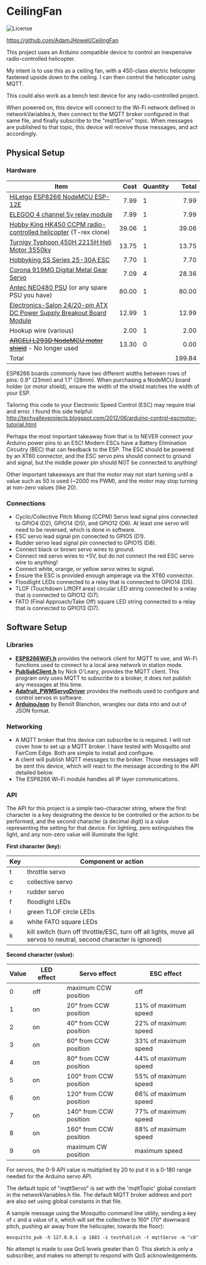 # CeilingFan

![License](https://img.shields.io/badge/license-MIT-blue "License")

<https://github.com/AdamJHowell/CeilingFan>

This project uses an Arduino compatible device to control an inexpensive radio-controlled helicopter.

My intent is to use this as a ceiling fan, with a 450-class electric helicopter fastened upside down to the ceiling.
I can then control the helicopter using MQTT.

This could also work as a bench test device for any radio-controlled project.

When powered on, this device will connect to the Wi-Fi network defined in networkVariables.h,
then connect to the MQTT broker configured in that same file, and finally subscribe to the "mqttServo" topic.
When messages are published to that topic, this device will receive those messages, and act accordingly.

## Physical Setup

### Hardware

| Item                                                                                                                                                           |  Cost | Quantity |  Total |
|----------------------------------------------------------------------------------------------------------------------------------------------------------------|------:|----------|-------:|
| [HiLetgo](http://www.hiletgo.com/) [ESP8266 NodeMCU ESP-12E](https://smile.amazon.com/gp/product/B010O1G1ES/)                                                  |  7.99 | 1        |   7.99 |
| [ELEGOO 4 channel 5v relay module](https://smile.amazon.com/ELEGOO-Channel-Optocoupler-Compatible-Raspberry/dp/B09ZQS2JRD/)                                    |  7.99 | 1        |   7.99 |
| [Hobby King HK450 CCPM radio-controlled helicopter](https://hobbyking.com/en_us/hk450-ccpm-3d-helicopter-kit-align-t-rex-compat-ver-2.html) (T-rex clone)      | 39.06 | 1        |  39.06 |
| [Turnigy Typhoon 450H 2215H Heli Motor 3550kv](https://hobbyking.com/en_us/turnigy-typhoon-450h-2215h-heli-motor-3550kv-450-class.html)                        | 13.75 | 1        |  13.75 |
| [Hobbyking SS Series 25-30A ESC](https://hobbyking.com/en_us/hobbyking-ss-series-25-30a-esc.html)                                                              |  7.70 | 1        |   7.70 |
| [Corona 919MG Digital Metal Gear Servo](https://hobbyking.com/en_us/corona-919mg-digital-metal-gear-servo-1-7kg-0-06sec-12g.html)                              |  7.09 | 4        |  28.36 |
| [Antec NEO480 PSU](https://www.newegg.com/antec-neopower-480-480w/p/N82E16817103924) (or any spare PSU you have)                                               | 80.00 | 1        |  80.00 |
| [Electronics-Salon 24/20-pin ATX DC Power Supply Breakout Board Module](https://www.amazon.com/Electronics-Salon-20-pin-Supply-Breakout-Module/dp/B01NBU2C64/) | 12.99 | 1        |  12.99 |
| Hookup wire (various)                                                                                                                                          |  2.00 | 1        |   2.00 |
| ~~[ARCELI L293D NodeMCU motor shield](https://www.amazon.com/ESP8266-NodeMCU-2-Channel-H-Bridge-ESP-12E/dp/B07KF9K293)~~ - No longer used                      | 13.30 | 0        |   0.00 |
| Total                                                                                                                                                          |       |          | 199.84 |

ESP8266 boards commonly have two different widths between rows of pins: 0.9" (23mm) and 1.1" (28mm). When purchasing a NodeMCU board holder (or motor shield), ensure the width of the shield matches the width of your ESP.

Tailoring this code to your Electronic Speed Control (ESC) may require trial and error. I found this side helpful: <http://techvalleyprojects.blogspot.com/2012/06/arduino-control-escmotor-tutorial.html>

Perhaps the most important takeaway from that is to NEVER connect your Arduino power pins to an ESC!  Modern ESCs have a Battery Elimination Circuitry (BEC) that can feedback to the ESP. The ESC should be powered by an XT60 connector, and the ESC servo pins should connect to ground and signal, but the middle power pin should NOT be connected to anything!

Other important takeaways are that the motor may not start turning until a value such as 50 is used (~2000 ms PWM), and the motor may stop turning at non-zero values (like 20).

### Connections

- Cyclic/Collective Pitch Mixing (CCPM) Servo lead signal pins connected to GPIO4 (D2), GPIO14 (D5), and GPIO12 (D6). At least one servo will need to be reversed, which is done in software.
- ESC servo lead signal pin connected to GPIO5 (D1).
- Rudder servo lead signal pin connected to GPIO15 (D8).
- Connect black or brown servo wires to ground.
- Connect red servo wires to +5V, but do not connect the red ESC servo wire to anything!
- Connect white, orange, or yellow servo wires to signal.
- Ensure the ESC is provided enough amperage via the XT60 connector.
- Floodlight LEDs connected to a relay that is connected to GPIO14 (D5).
- TLOF (Touchdown LiftOFf area) circular LED string connected to a relay that is connected to GPIO12 (D7).
- FATO (Final Approach/Take Off) square LED string connected to a relay that is connected to GPIO13 (D7).

## Software Setup

### Libraries

- [**ESP8266WiFi.h**](https://github.com/esp8266/Arduino/tree/master/libraries/ESP8266WiFi) provides the network client for MQTT to use, and Wi-Fi functions used to connect to a local area
  network in station mode.
- [**PubSubClient.h**](https://github.com/knolleary/pubsubclient) by Nick O'Leary, provides the MQTT client. This program only uses MQTT to subscribe to a broker, it does not publish
  any messages at this time.
- [**Adafruit_PWMServoDriver**](https://github.com/adafruit/Adafruit-PWM-Servo-Driver-Library) provides the methods used to configure and control servos in software.
- [**ArduinoJson**](https://arduinojson.org/) by Benoît Blanchon, wrangles our data into and out of JSON format.

### Networking

- A MQTT broker that this device can subscribe to is required. I will not cover how to set up a MQTT broker. I have
  tested with Mosquitto and FairCom Edge. Both are simple to install and configure.
- A client will publish MQTT messages to the broker. Those messages will be sent this device, which will react to the
  message according to the API detailed below.
- The ESP8266 Wi-Fi module handles all IP layer communications.

### API

The API for this project is a simple two-character string,
where the first character is a key designating the device to be controlled or the action to be performed,
and the second character (a decimal digit) is a value representing the setting for that device.
For lighting, zero extinguishes the light, and any non-zero value will illuminate the light.

**First character (key):**

| Key | Component or action                                                                                               |
|-----|-------------------------------------------------------------------------------------------------------------------|
| t   | throttle servo                                                                                                    |
| c   | collective servo                                                                                                  |
| r   | rudder servo                                                                                                      |
| f   | floodlight LEDs                                                                                                   |
| l   | green TLOF circle LEDs                                                                                            |
| a   | white FATO square LEDs                                                                                            |
| k   | kill switch (turn off throttle/ESC, turn off all lights, move all servos to neutral, second character is ignored) |

**Second character (value):**

| Value | LED effect | Servo effect           | ESC effect           |
|-------|------------|------------------------|----------------------|
| 0     | off        | maximum CCW position   | off                  |
| 1     | on         | 20° from CCW position  | 11% of maximum speed |
| 2     | on         | 40° from CCW position  | 22% of maximum speed |
| 3     | on         | 60° from CCW position  | 33% of maximum speed |
| 4     | on         | 80° from CCW position  | 44% of maximum speed |
| 5     | on         | 100° from CCW position | 55% of maximum speed |
| 6     | on         | 120° from CCW position | 66% of maximum speed |
| 7     | on         | 140° from CCW position | 77% of maximum speed |
| 8     | on         | 160° from CCW position | 88% of maximum speed |
| 9     | on         | maximum CW position    | maximum speed        |

For servos, the 0-9 API value is multiplied by 20 to put it in a 0-180 range needed for the Arduino servo API.

The default topic of "mqttServo" is set with the 'mqttTopic' global constant in the networkVariables.h file.
The default MQTT broker address and port are also set using global constants in that file.

A sample message using the Mosquitto command line utility, sending a key of `c` and a value of `8`,
which will set the collective to 160° (70° downward pitch, pushing air away from the helicopter, towards the floor):

```mosquitto_pub -h 127.0.0.1 -p 1883 -i testPublish -t mqttServo -m "c8"```

No attempt is made to use QoS levels greater than 0. This sketch is only a subscriber,
and makes no attempt to respond with QoS acknowledgements.
